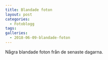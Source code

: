 ```yaml
---
title: Blandade foton
layout: post
categories:
  - Fotoblogg
tags:
galleries:
  - 2018-06-09-blandade-foton
---
```


Några blandade foton från de senaste dagarna.

